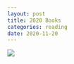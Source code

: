 ```yaml
---
layout: post
title: 2020 Books
categories: reading
date: 2020-11-20
---
```

![](http://mayasheth.github.io/assets/books_mindmap.jpg)
